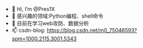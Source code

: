 - 👋 Hi, I’m @Pres1X
- 👀 感兴趣的领域:Python编程、shell命令
- 🌱 目前在学习web攻防、数据分析
- 📫 csdn-blog: https://blog.csdn.net/m0_75046593?spm=1000.2115.3001.5343


<!---
Pres1X/Pres1X is a ✨ special ✨ repository because its `README.md` (this file) appears on your GitHub profile.
You can click the Preview link to take a look at your changes.
--->
